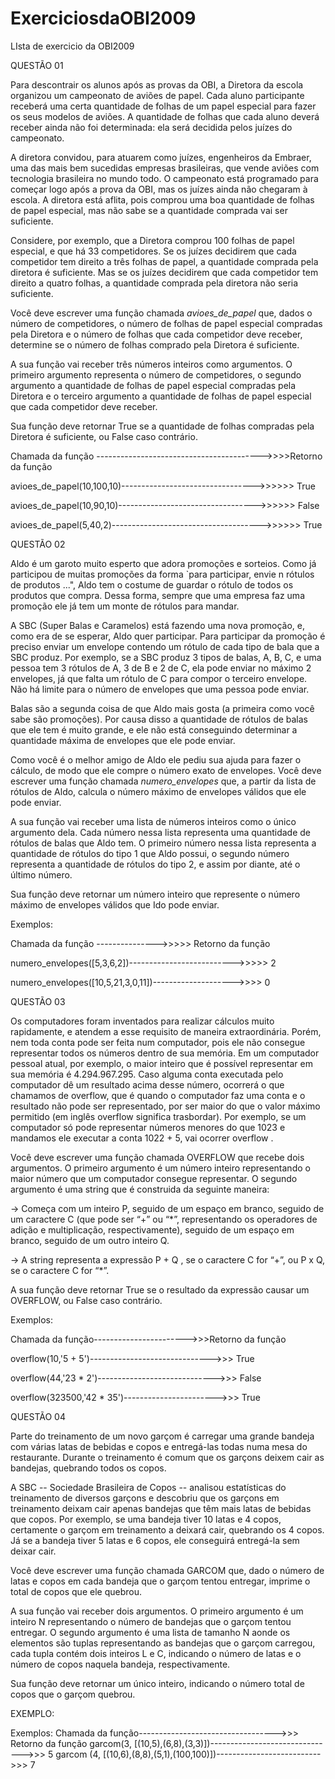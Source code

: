 # ExerciciosdaOBI2009
LIsta de exercicio da OBI2009

QUESTÃO 01

Para descontrair os alunos após as provas da OBI, a Diretora da escola organizou um campeonato de aviões de papel. Cada aluno participante receberá uma certa quantidade de folhas de um papel especial para fazer os seus modelos de aviões. A quantidade de folhas que cada aluno deverá receber ainda não foi determinada: ela será decidida pelos juízes do campeonato.

A diretora convidou, para atuarem como juízes, engenheiros da Embraer, uma das mais bem sucedidas empresas brasileiras, que vende aviões com tecnologia brasileira no mundo todo. O campeonato está programado para começar logo após a prova da OBI, mas os juízes ainda não chegaram à escola. A diretora está aflita, pois comprou uma boa quantidade de folhas de papel especial, mas não sabe se a quantidade comprada vai ser suficiente.

Considere, por exemplo, que a Diretora comprou 100 folhas de papel especial, e que há 33 competidores. Se os juízes decidirem que cada competidor tem direito a três folhas de papel, a quantidade comprada pela diretora é suficiente. Mas se os juízes decidirem que cada competidor tem direito a quatro folhas, a quantidade comprada pela diretora não seria suficiente.

Você deve escrever uma função chamada *avioes_de_papel* que, dados o número de competidores, o número de folhas de papel especial compradas pela Diretora e o número de folhas que cada competidor deve receber, determine se o número de folhas comprado pela Diretora é suficiente.

A sua função vai receber três números inteiros como argumentos. O primeiro argumento representa o número de competidores, o segundo argumento a quantidade de folhas de papel especial compradas pela Diretora e o terceiro argumento a quantidade de folhas de papel especial que cada competidor deve receber.

Sua função deve retornar True se a quantidade de folhas compradas pela Diretora é suficiente, ou False caso contrário.

Chamada da função ----------------------------------------->>>>Retorno da função 

avioes_de_papel(10,100,10)--------------------------------->>>>>> True 

avioes_de_papel(10,90,10)---------------------------------->>>>>> False 

avioes_de_papel(5,40,2)------------------------------------->>>>>> True




QUESTÃO 02

Aldo é um garoto muito esperto que adora promoções e sorteios. Como já participou de muitas promoções da forma
`para participar, envie n rótulos de produtos ...", Aldo tem o costume de guardar o rótulo de todos os produtos que
compra. Dessa forma, sempre que uma empresa faz uma promoção ele já tem um monte de rótulos para mandar.

A SBC (Super Balas e Caramelos) está fazendo uma nova promoção, e, como era de se esperar, Aldo quer
participar. Para participar da promoção é preciso enviar um envelope contendo um rótulo de cada tipo de bala que a
SBC produz. Por exemplo, se a SBC produz 3 tipos de balas, A, B, C, e uma pessoa tem 3 rótulos de A, 3 de B e 2
de C, ela pode enviar no máximo 2 envelopes, já que falta um rótulo de C para compor o terceiro envelope. Não há
limite para o número de envelopes que uma pessoa pode enviar.

Balas são a segunda coisa de que Aldo mais gosta (a primeira como você sabe são promoções). Por causa disso a
quantidade de rótulos de balas que ele tem é muito grande, e ele não está conseguindo determinar a quantidade
máxima de envelopes que ele pode enviar.

Como você é o melhor amigo de Aldo ele pediu sua ajuda para fazer o cálculo, de modo que ele compre o número
exato de envelopes. Você deve escrever uma função chamada *numero_envelopes* que, a partir da lista de rótulos
de Aldo, calcula o número máximo de envelopes válidos que ele pode enviar.

A sua função vai receber uma lista de números inteiros como o único argumento dela. Cada número nessa lista
representa uma quantidade de rótulos de balas que Aldo tem. O primeiro número nessa lista representa a
quantidade de rótulos do tipo 1 que Aldo possui, o segundo número representa a quantidade de rótulos do tipo 2, e
assim por diante, até o último número.

Sua função deve retornar um número inteiro que represente o número máximo de envelopes válidos que Ido pode
enviar.

Exemplos:

Chamada da função --------------->>>>>  Retorno da função

numero_envelopes([5,3,6,2])-------------------------->>>>>      2

numero_envelopes([10,5,21,3,0,11])-------------------->>>>      0



QUESTÃO 03

Os computadores foram inventados para realizar cálculos muito rapidamente, e atendem a esse requisito de
maneira extraordinária. Porém, nem toda conta pode ser feita num computador, pois ele não consegue representar
todos os números dentro de sua memória. Em um computador pessoal atual, por exemplo, o maior inteiro que é
possível representar em sua memória é 4.294.967.295. Caso alguma conta executada pelo computador dê um
resultado acima desse número, ocorrerá o que chamamos de overflow, que é quando o computador faz uma conta
e o resultado não pode ser representado, por ser maior do que o valor máximo permitido (em
inglês overflow significa trasbordar). Por exemplo, se um computador só pode representar números menores do que
1023 e mandamos ele executar a conta 1022 + 5, vai ocorrer overflow .

Você deve escrever uma função chamada OVERFLOW que recebe dois argumentos. O primeiro argumento é um
número inteiro representando o maior número que um computador consegue representar. O segundo argumento é
uma string que é construida da seguinte maneira:

-> Começa com um inteiro P, seguido de um espaço em branco, seguido de um caractere C (que pode ser “+”
ou “*”, representando os operadores de adição e multiplicação, respectivamente), seguido de um espaço
em branco, seguido de um outro inteiro Q.

-> A string representa a expressão P + Q , se o caractere C for “+”, ou P x Q, se o caractere C for “*”.

A sua função deve retornar True se o resultado da expressão causar um OVERFLOW, ou False caso contrário.

Exemplos:

Chamada da função----------------------->>>Retorno da função

overflow(10,'5 + 5')------------------------------>>> True

overflow(44,'23 * 2')----------------------------->>> False

overflow(323500,'42 * 35')----------------------->>> True


QUESTÃO 04

Parte do treinamento de um novo garçom é carregar uma grande bandeja com várias latas de bebidas e copos e
entregá-las todas numa mesa do restaurante. Durante o treinamento é comum que os garçons deixem cair as
bandejas, quebrando todos os copos.

A SBC -- Sociedade Brasileira de Copos -- analisou estatísticas do treinamento de diversos garçons e descobriu
que os garçons em treinamento deixam cair apenas bandejas que têm mais latas de bebidas que copos. Por
exemplo, se uma bandeja tiver 10 latas e 4 copos, certamente o garçom em treinamento a deixará cair, quebrando
os 4 copos. Já se a bandeja tiver 5 latas e 6 copos, ele conseguirá entregá-la sem deixar cair.

Você deve escrever uma função chamada GARCOM que, dado o número de latas e copos em cada bandeja que o
garçom tentou entregar, imprime o total de copos que ele quebrou.

A sua função vai receber dois argumentos. O primeiro argumento é um inteiro N representando o número de
bandejas que o garçom tentou entregar. O segundo argumento é uma lista de tamanho N aonde os elementos são
tuplas representando as bandejas que o garçom carregou, cada tupla contém dois inteiros L e C, indicando o
número de latas e o número de copos naquela bandeja, respectivamente.

Sua função deve retornar um único inteiro, indicando o número total de copos que o garçom quebrou.

EXEMPLO:

Exemplos:
Chamada da função---------------------------------->>> Retorno da função
garcom(3, [(10,5),(6,8),(3,3)])------------------------------->>> 5
garcom (4, [(10,6),(8,8),(5,1),(100,100)])-------------------------->>> 7

